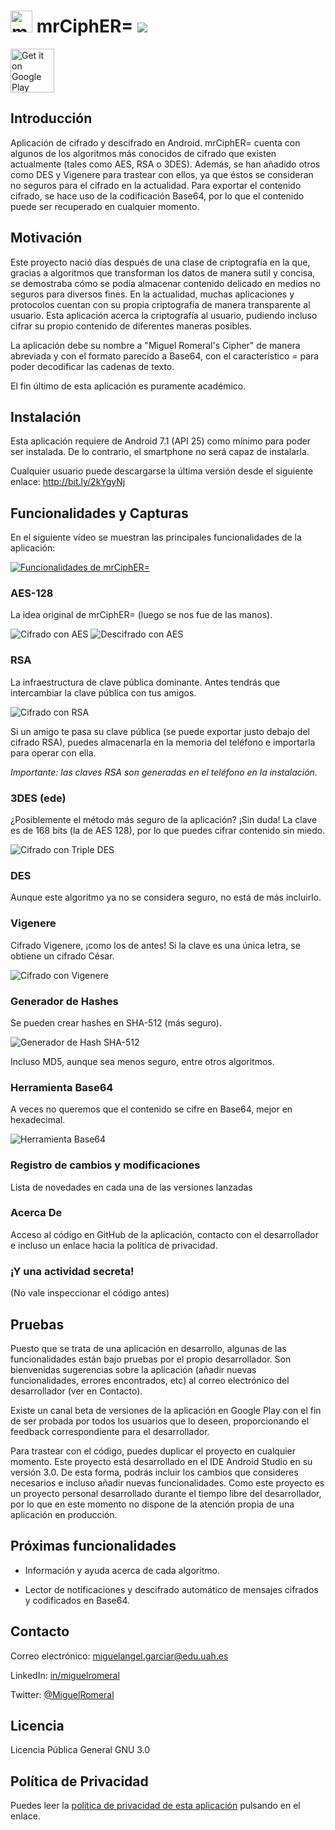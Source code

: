 # <img alt='mrCiphER=' src='https://lh3.googleusercontent.com/5NF-jrGobC17Gj0luyiVKXoqgBAGysq_60lcUJpmTD9BEN0IO3z1MsE_WClQgpR4-KM=s180-rw' height="35" width="auto" /> mrCiphER= ![](https://img.shields.io/badge/android-7.1-green)

<a href='https://play.google.com/store/apps/details?id=es.uah.edu.miguelangelgarciar.mraes&pcampaignid=MKT-Other-global-all-co-prtnr-py-PartBadge-Mar2515-1'><img alt='Get it on Google Play' src='https://play.google.com/intl/en_us/badges/images/generic/en_badge_web_generic.png' height="70" width="auto" /></a>

## Introducción

Aplicación de cifrado y descifrado en Android. mrCiphER= cuenta con algunos de los algoritmos más conocidos de cifrado que existen actualmente (tales como AES, RSA o 3DES). Además, se han añadido otros como DES y Vigenere para trastear con ellos, ya que éstos se consideran no seguros para el cifrado en la actualidad.
Para exportar el contenido cifrado, se hace uso de la codificación Base64, por lo que el contenido puede ser recuperado en cualquier momento.

## Motivación

Este proyecto nació días después de una clase de criptografía en la que, gracias a algoritmos que transforman los datos de manera sutil y concisa, se demostraba cómo se podía almacenar contenido delicado en medios no seguros para diversos fines. En la actualidad, muchas aplicaciones y protocolos cuentan con su propia criptografía de manera transparente al usuario. Esta aplicación acerca la criptografía al usuario, pudiendo incluso cifrar su propio contenido de diferentes maneras posibles.

La aplicación debe su nombre a "Miguel Romeral's Cipher" de manera abreviada y con el formato parecido a Base64, con el característico = para poder decodificar las cadenas de texto.

El fin último de esta aplicación es puramente académico.

## Instalación

Esta aplicación requiere de Android 7.1 (API 25) como mínimo para poder ser instalada. De lo contrario, el smartphone no será capaz de instalarla.

Cualquier usuario puede descargarse la última versión desde el siguiente enlace: http://bit.ly/2kYgyNj

## Funcionalidades y Capturas

En el siguiente vídeo se muestran las principales funcionalidades de la aplicación:

[![Funcionalidades de mrCiphER=](https://img.youtube.com/vi/PGC5OUYtPDQ/0.jpg)](https://www.youtube.com/watch?v=PGC5OUYtPDQ)


### AES-128

La idea original de mrCiphER= (luego se nos fue de las manos).

 ![Cifrado con AES](https://lh3.googleusercontent.com/p83Hc17t7mAdokIIo8xByEZfRrKAwlgh3QsWWqJOEtqMGdbS_Q-X0exJ54prlXHDbgcV=w1600-h734-rw "Cifrado con AES")
![Descifrado con AES](https://lh3.googleusercontent.com/c8mRWC8WEAXZj0Nvls8g0iL7t7Y65dc7P9EeETf3d7mVInt-erWOzprEY9BSf7tKblA=w1600-h734-rw "Descifrado con AES")

### RSA

La infraestructura de clave pública dominante. Antes tendrás que intercambiar la clave pública con tus amigos.

![Cifrado con RSA](https://lh3.googleusercontent.com/NmZ9by6Hk49YSgaQDidCx71AMKNUo6QGgPmYy977iSM7UBs9j9ApuW-tasw6N64xIA=w1600-h734-rw "Cifrado con RSA")

Si un amigo te pasa su clave pública (se puede exportar justo debajo del cifrado RSA), puedes almacenarla en la memoria del teléfono e importarla para operar con ella.

*Importante: las claves RSA son generadas en el teléfono en la instalación.*

### 3DES (ede)

¿Posiblemente el método más seguro de la aplicación? ¡Sin duda! La clave es de 168 bits (la de AES 128), por lo que puedes cifrar contenido sin miedo.

![Cifrado con Triple DES](https://lh3.googleusercontent.com/Ak8TX1LkT8bSgvfDRGcwKiWH35FNy1I9DrcM9zlNNWR5KXDeTvnniaw2mUMc_SjtBw=w1600-h734-rw "Cifrado con Triple DES")

### DES

Aunque este algoritmo ya no se considera seguro, no está de más incluirlo.

### Vigenere

Cifrado Vigenere, ¡como los de antes! Si la clave es una única letra, se obtiene un cifrado César.

![Cifrado con Vigenere](https://lh3.googleusercontent.com/yFSFpu0tBw6WxEif2Ob_7C4onmxwiWnsulZJ6nw5OpKH0_RNJa6GNmvRHXb3Hg_Kow=w1600-h734-rw "Cifrado con Vigenere")

### Generador de Hashes

Se pueden crear hashes en SHA-512 (más seguro).

![Generador de Hash SHA-512](https://lh3.googleusercontent.com/16BxObMufc-YvVuixnk_fHHGoKKdkEuNRwBdTlljKi1ZA2acbJzjPwHTDDCcia0XiNA=w1600-h734-rw "Generador de Hash SHA-512")

Incluso MD5, aunque sea menos seguro, entre otros algoritmos.

### Herramienta Base64

A veces no queremos que el contenido se cifre en Base64, mejor en hexadecimal.

![Herramienta Base64](https://lh3.googleusercontent.com/xcQA61wavCgTDaH6So-JcKFee8CVzZrnRSfSlrVr1xscWlxZVJaSMiYeGf3sGLPxNQ=w1600-h734-rw "Observando el contenido en Base64")

### Registro de cambios y modificaciones

Lista de novedades en cada una de las versiones lanzadas

### Acerca De

Acceso al código en GitHub de la aplicación, contacto con el desarrollador e incluso un enlace hacia la política de privacidad.

### ¡Y una actividad secreta!

(No vale inspeccionar el código antes)

## Pruebas

Puesto que se trata de una aplicación en desarrollo, algunas de las funcionalidades están bajo pruebas por el propio desarrollador. Son bienvenidas sugerencias sobre la aplicación (añadir nuevas funcionalidades, errores encontrados, etc) al correo electrónico del desarrollador (ver en Contacto). 

Existe un canal beta de versiones de la aplicación en Google Play con el fin de ser probada por todos los usuarios que lo deseen, proporcionando el feedback correspondiente para el desarrollador.

Para trastear con el código, puedes duplicar el proyecto en cualquier momento. Este proyecto está desarrollado en el IDE Android Studio en su versión 3.0. De esta forma, podrás incluir los cambios que consideres necesarios e incluso añadir nuevas funcionalidades.
Como este proyecto es un proyecto personal desarrollado durante el tiempo libre del desarrollador, por lo que en este momento no dispone de la atención propia de una aplicación en producción.

## Próximas funcionalidades

* Información y ayuda acerca de cada algoritmo.

* Lector de notificaciones y descifrado automático de mensajes cifrados y codificados en Base64.

## Contacto

Correo electrónico: [miguelangel.garciar@edu.uah.es](mailto:miguelangel.garciar@edu.uah.es)

LinkedIn: [in/miguelromeral](https://www.linkedin.com/in/miguelromeral/)

Twitter: [@MiguelRomeral](https://twitter.com/MiguelRomeral)

## Licencia

Licencia Pública General GNU 3.0

## Política de Privacidad

Puedes leer la [política de privacidad de esta aplicación](https://github.com/miguelromeral/mrAES/blob/master/politica-privacidad-mrcipher-es.md) pulsando en el enlace.
